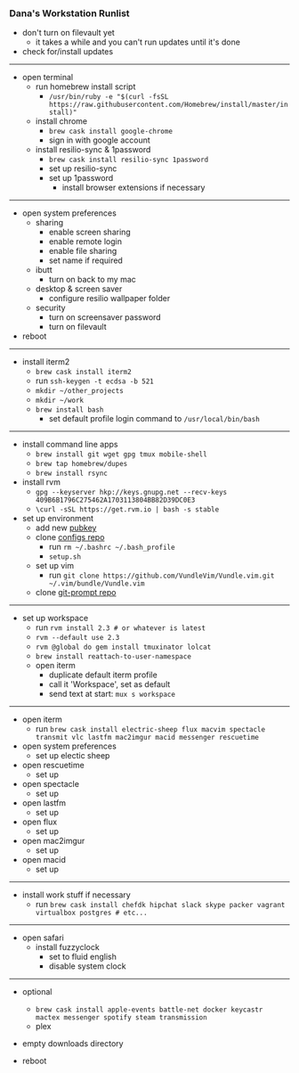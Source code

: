 ### Dana's Workstation Runlist

* don't turn on filevault yet
  * it takes a while and you can't run updates until it's done
* check for/install updates

---

* open terminal
  * run homebrew install script
    * `/usr/bin/ruby -e "$(curl -fsSL https://raw.githubusercontent.com/Homebrew/install/master/install)"`
  * install chrome
    * `brew cask install google-chrome`
    * sign in with google account
  * install resilio-sync & 1password
    * `brew cask install resilio-sync 1password`
    * set up resilio-sync
    * set up 1password
      * install browser extensions if necessary

---

* open system preferences
  * sharing
     * enable screen sharing
     * enable remote login
     * enable file sharing
     * set name if required
  * ibutt
     * turn on back to my mac
  * desktop & screen saver
     * configure resilio wallpaper folder
  * security
     * turn on screensaver password
     * turn on filevault
* reboot

---
  
* install iterm2
   * `brew cask install iterm2`
   * run `ssh-keygen -t ecdsa -b 521`
   * `mkdir ~/other_projects`
   * `mkdir ~/work`
   * `brew install bash`
     * set default profile login command to `/usr/local/bin/bash`

---

* install command line apps
  * `brew install git wget gpg tmux mobile-shell`
  * `brew tap homebrew/dupes`
  * `brew install rsync`
* install rvm
  * `gpg --keyserver hkp://keys.gnupg.net --recv-keys 409B6B1796C275462A1703113804BB82D39DC0E3`
  * `\curl -sSL https://get.rvm.io | bash -s stable`
* set up environment
  * add new [pubkey](https://github.com/settings/keys)
  * clone [configs repo](https://github.com/dmerrick/configs)
     * run `rm ~/.bashrc ~/.bash_profile`
     * `setup.sh`
  * set up vim
     * run `git clone https://github.com/VundleVim/Vundle.vim.git ~/.vim/bundle/Vundle.vim`
  * clone [git-prompt repo](https://github.com/dmerrick/git-prompt)
  
  
---

* set up workspace
  * run `rvm install 2.3 # or whatever is latest`
  * `rvm --default use 2.3`
  * `rvm @global do gem install tmuxinator lolcat`
  * `brew install reattach-to-user-namespace`
  * open iterm
    * duplicate default iterm profile
    * call it 'Workspace', set as default
    * send text at start: `mux s workspace`

---

* open iterm
  * run `brew cask install electric-sheep flux macvim spectacle transmit vlc lastfm mac2imgur macid messenger rescuetime`
* open system preferences
  * set up electic sheep
* open rescuetime
  * set up
* open spectacle
  * set up
* open lastfm
  * set up
* open flux
  * set up
* open mac2imgur
  * set up
* open macid
  * set up

---

* install work stuff if necessary
  * run `brew cask install chefdk hipchat slack skype packer vagrant virtualbox postgres # etc...`

---

* open safari
  * install fuzzyclock
     * set to fluid english
     * disable system clock

---

* optional
  * `brew cask install apple-events battle-net docker keycastr mactex messenger spotify steam transmission`
  * plex

* empty downloads directory
* reboot
 